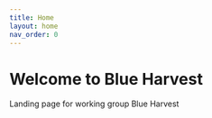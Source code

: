 ```yaml
---
title: Home
layout: home
nav_order: 0
---
```


# Welcome to Blue Harvest
Landing page for working group Blue Harvest